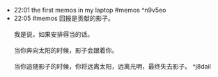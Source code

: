 
- 22:01 the first memos in my laptop #memos ^n9v5eo
- 22:05 #memos 回报是贡献的影子。<br><br>我是说，如果安排得当的话。<br><br>当你奔向太阳的时候，影子会跟着你。<br><br>当你追随影子的时候，你将远离太阳，远离光明，最终失去影子。 ^j8dail